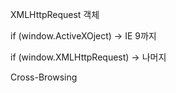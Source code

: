 XMLHttpRequest 객체

if (window.ActiveXOject) -> IE 9까지

if (window.XMLHttpRequest) -> 나머지

Cross-Browsing